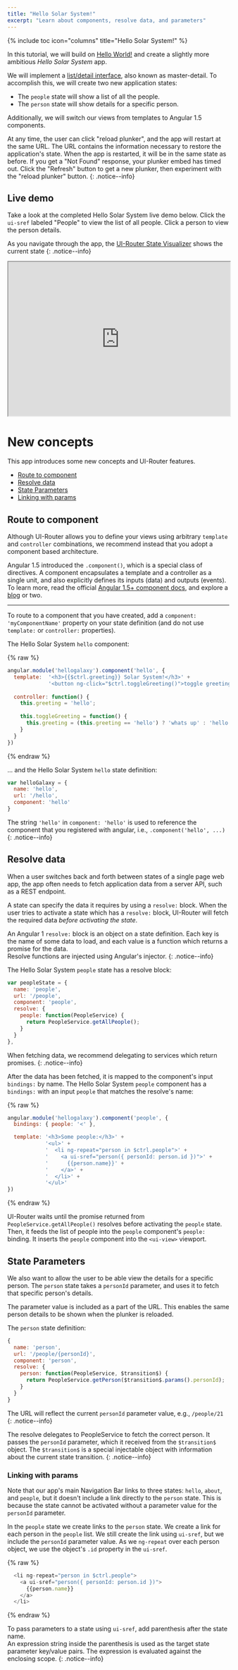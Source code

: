 ```yaml
---
title: "Hello Solar System!"
excerpt: "Learn about components, resolve data, and parameters"
---
```

{% include toc icon="columns" title="Hello Solar System!" %}

In this tutorial, we will build on [Hello World!](helloworld) and create a slightly more ambitious _Hello Solar System_ app.

We will implement a [list/detail interface](https://en.wikipedia.org/wiki/Master%E2%80%93detail_interface), 
also known as master-detail.
To accomplish this, we will create two new application states:

- The `people` state will show a list of all the people.
- The `person` state will show details for a specific person.

Additionally, we will switch our views from templates to Angular 1.5 components.

At any time, the user can click "reload plunker", and the app will restart at the same URL.
The URL contains the information necessary to restore the application's state.
When the app is restarted, it will be in the same state as before.
If you get a "Not Found" response, your plunker embed has timed out.
Click the "Refresh" button to get a new plunker, then experiment with the "reload plunker" button.
{: .notice--info}

## Live demo

Take a look at the completed Hello Solar System live demo below.
Click the `ui-sref` labeled "People" to view the list of all people.
Click a person to view the person details.

As you navigate through the app, the [UI-Router State Visualizer](https://github.com/ui-router/visualizer) shows
the current state
{: .notice--info}

<iframe style="width: 100%; height: 350px;" src="http://embed.plnkr.co/2SSO4Y/?show=preview" frameborder="1" allowfullscren="allowfullscren"></iframe>

<br>

# New concepts

This app introduces some new concepts and UI-Router features.

- [Route to component](#route-to-component)
- [Resolve data](#resolve-data)
- [State Parameters](#state-parameters)
- [Linking with params](#linking-with-params)

## Route to component

Although UI-Router allows you to define your views using arbitrary `template` and `controller` combinations, we
recommend instead that you adopt a component based architecture.

Angular 1.5 introduced the `.component()`, which is a special class of directives.
A component encapsulates a template and a controller as a single unit, and also explicitly defines its
inputs (data) and outputs (events).
To learn more, read the official [Angular 1.5+ component docs](https://docs.angularjs.org/guide/component),
and explore a [blog](https://toddmotto.com/exploring-the-angular-1-5-component-method) or two.

---

To route to a component that you have created, add a `component: 'myComponentName'`
property on your state definition (and do not use `template:` or `controller:` properties).

The Hello Solar System `hello` component:

{% raw %}
```js
angular.module('hellogalaxy').component('hello', {
  template:  '<h3>{{$ctrl.greeting}} Solar System!</h3>' +
             '<button ng-click="$ctrl.toggleGreeting()">toggle greeting</button>',
           
  controller: function() {
    this.greeting = 'hello';
  
    this.toggleGreeting = function() {
      this.greeting = (this.greeting == 'hello') ? 'whats up' : 'hello'
    }
  }
})
```
{% endraw %}

... and the Hello Solar System `hello` state definition:

```js
var helloGalaxy = {
  name: 'hello',
  url: '/hello',
  component: 'hello'
}
```

The string `'hello'` in `component: 'hello'` is used to reference the component 
that you registered with angular, i.e., `.component('hello', ...)`
{: .notice--info}

## Resolve data

When a user switches back and forth between states of a single page web 
app, the app often needs to fetch application data from a server API, 
such as a REST endpoint.

A state can specify the data it requires by using a `resolve:` block.
When the user tries to activate a state which has a `resolve:` block,
UI-Router will fetch the required data *before activating the state*.

An Angular 1 `resolve:` block is an object on a state definition.
Each key is the name of some data to load, and each value is a function which returns a promise for the data.  
Resolve functions are injected using Angular's injector.
{: .notice--info}

The Hello Solar System `people` state has a resolve block:

```js
var peopleState = {
  name: 'people',
  url: '/people',
  component: 'people',
  resolve: {
    people: function(PeopleService) {
      return PeopleService.getAllPeople();
    }
  }
},
```

When fetching data, we recommend delegating to services which return promises.
{: .notice--info}

After the data has been fetched, it is mapped to the component's input `bindings:` by name.
The Hello Solar System `people` component has a `bindings:` with an input `people` that matches the resolve's name:

{% raw %}
```js
angular.module('hellogalaxy').component('people', {
  bindings: { people: '<' },

  template: '<h3>Some people:</h3>' +
            '<ul>' +
            '  <li ng-repeat="person in $ctrl.people">' +
            '    <a ui-sref="person({ personId: person.id })">' +
            '      {{person.name}}' +
            '    </a>' +
            '  </li>' +
            '</ul>'
})
```
{% endraw %}

UI-Router waits until the promise returned from `PeopleService.getAllPeople()` resolves before activating the `people` state.
Then, it feeds the list of people into the `people` component's `people:` binding.
It inserts the `people` component into the `<ui-view>` viewport.

## State Parameters

We also want to allow the user to be able view the details for a specific person.
The `person` state takes a `personId` parameter, and uses it to fetch that specific person's details.

The parameter value is included as a part of the URL.
This enables the same person details to be shown when the plunker is reloaded.

The `person` state definition:

```js
{
  name: 'person',
  url: '/people/{personId}',
  component: 'person',
  resolve: {
    person: function(PeopleService, $transition$) {
      return PeopleService.getPerson($transition$.params().personId);
    }
  }
}
```

The URL will reflect the current `personId` parameter value, e.g., `/people/21`
{: .notice--info}

The resolve delegates to PeopleService to fetch the correct person.
It passes the `personId` parameter, which it received from the `$transition$` object.
The `$transition$` is a special injectable object with information about the current state transition.
{: .notice--info}

### Linking with params

Note that our app's main Navigation Bar links to three states: `hello`, `about`, and `people`,
but it doesn't include a link directly to the `person` state.
This is because the state cannot be activated without a parameter value for the `personId` parameter.

In the `people` state we create links to the `person` state.
We create a link for each person in the `people` list.
We still create the link using `ui-sref`, but we include the `personId` parameter value.
As we `ng-repeat` over each person object, we use the object's `.id` property in the `ui-sref`.

{% raw %}
```js
  <li ng-repeat="person in $ctrl.people">
    <a ui-sref="person({ personId: person.id })">
      {{person.name}}
    </a>
  </li>
```
{% endraw %}

To pass parameters to a state using `ui-sref`, add parenthesis after the state name.  
An expression string inside the parenthesis is used as the target state parameter key/value pairs.
The expression is evaluated against the enclosing scope.
{: .notice--info}

